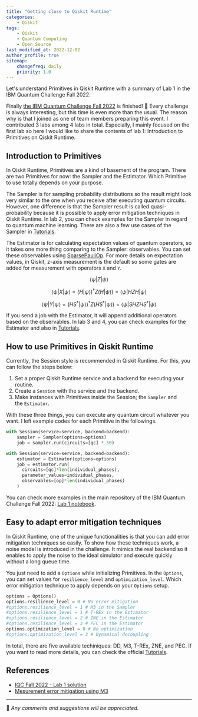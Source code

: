 ```yaml
---
title: "Getting close to Qiskit Runtime"
categories:
    - Qiskit
tags:
    - Qiskit
    - Quantum Computing
    - Open Source
last_modified_at: 2022-12-02
author_profile: true
sitemap:
    changefreq: daily
    priority: 1.0
---
```


Let's understand Primitives in Qiskit Runtime with a summary of Lab 1 in the IBM Quantum Challenge Fall 2022.

Finally [the IBM Quantum Challenge Fall 2022](https://tula3and.github.io/experience/ibm-quantum-challenge-fall/#) is finished! 🥳
Every challenge is always interesting, but this time is even more than the usual.
The reason why is that I joined as one of team members preparing this event.
I contributed 3 labs among 4 labs in total.
Especially, I mainly focused on the first lab so here I would like to share the contents of lab 1:
Introduction to Primitives on Qiskit Runtime.

## Introduction to Primitives

In Qiskit Runtime,
Primitives are a kind of basement of the program.
There are two Primitives for now: the Sampler and the Estimator.
Which Primitive to use totally depends on your purpose.

The Sampler is for sampling probability distributions so the result might look very similar
to the one when you receive after executing quantum circuits.
However, one difference is that the Sampler result is called quasi-probability
because it is possible to apply error mitigation techniques in Qiskit Runtime.
In lab 2, you can check examples for the Sampler in regard to quantum machine learning.
There are also a few use cases of the Sampler in [Tutorials](https://qiskit.org/documentation/partners/qiskit_ibm_runtime/tutorials.html#sampler).

The Estimator is for calculating expectation values of quantum operators,
so it takes one more thing comparing to the Sampler: observables.
You can set these observables using [SparsePauliOp](https://qiskit.org/documentation/stubs/qiskit.quantum_info.SparsePauliOp.html).
For more details on expectation values, in Qiskit,
z-axis measurement is the default so some gates are added for measurement with operators `X` and `Y`.

$$
\langle \psi | Z | \psi \rangle
$$

$$
\langle \psi | X | \psi \rangle = (H | \psi \rangle)^\dagger Z (H | \psi \rangle) = \langle \psi | HZH | \psi \rangle
$$

$$
\langle \psi | Y | \psi \rangle = (HS^\dagger | \psi \rangle)^\dagger Z (HS^\dagger | \psi \rangle) = \langle \psi | SHZHS^\dagger | \psi \rangle
$$

If you send a job with the Estimator,
it will append additional operators based on the observables.
In lab 3 and 4, you can check examples for the Estimator and also in
[Tutorials](https://qiskit.org/documentation/partners/qiskit_ibm_runtime/tutorials.html#estimator).

## How to use Primitives in Qiskit Runtime

Currently, the Session style is recommended in Qiskit Runtime.
For this, you can follow the steps below:

1. Set a proper Qiskit Runtime service and a backend for executing your routine.
2. Create a `Session` with the service and the backend.
3. Make instances with Primitives inside the Session; the `Sampler` and the `Estimator`.

With these three things, you can execute any quantum circuit whatever you want. I left example codes for each Primitive in the followings.

```python
with Session(service=service, backend=backend):
    sampler = Sampler(options=options)
    job = sampler.run(circuits=[qc] * 50)
```

```python
with Session(service=service, backend=backend):
    estimator = Estimator(options=options)
    job = estimator.run(
      circuits=[qc]*len(individual_phases),
      parameter_values=individual_phases,
      observables=[op]*len(individual_phases)
    )
```

You can check more examples in the main repository of the IBM Quantum Challenge Fall 2022:
[Lab 1 notebook](https://github.com/qiskit-community/ibm-quantum-challenge-fall-22/blob/main/content/lab-1/lab1.ipynb).

## Easy to adapt error mitigation techniques

In Qiskit Runtime,
one of the unique functionalities is that you can add error mitigation techniques so easily.
To show how these techniques work, a noise model is introduced in the challenge.
It mimics the real backend so it enables to apply the noise to the ideal simulator and execute quickly without a long queue time.

You just need to add a `Options` while initializing Primitives.
In the `Options`, you can set values for `resilience_level` and `optimization_level`.
Which error mitigation technique to apply depends on your `Options` setup.

```python
options = Options()
options.resilience_level = 0 # No error mitigation
#options.resilience_level = 1 # M3 in the Sampler
#options.resilience_level = 1 # T-REx in the Estimator
#options.resilience_level = 2 # ZNE in the Estimator
#options.resilience_level = 3 # PEC in the Estimator
options.optimization_level = 0 # No optimization
#options.optimization_level = 3 # Dynamical decoupling
```

In total, there are five available techiniques: DD, M3, T-REx, ZNE, and PEC. If you want to read more details, you can check the official
[Tutorials](https://qiskit.org/documentation/partners/qiskit_ibm_runtime/tutorials/Error-Suppression-and-Error-Mitigation.html).

## References

- [IQC Fall 2022 - Lab 1 solution](https://github.com/qiskit-community/ibm-quantum-challenge-fall-22/blob/main/solutions-by-authors/lab-1/lab1.ipynb)
- [Mesurement error mitigation using M3](https://quantum-enablement.org/how-to/mitigation/M3/m3_mitigation.html)

---

💬 _Any comments and suggestions will be appreciated._
